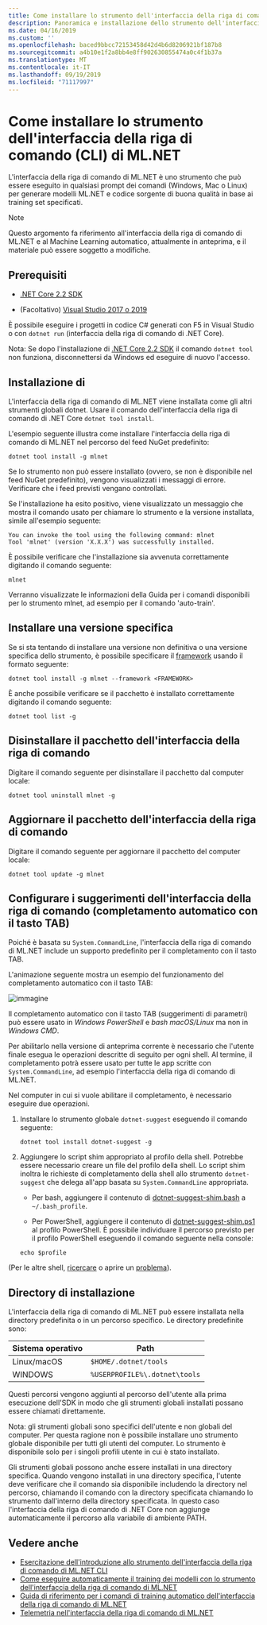 ```yaml
---
title: Come installare lo strumento dell'interfaccia della riga di comando (CLI) di ML.NET
description: Panoramica e installazione dello strumento dell'interfaccia della riga di comando (CLI) di ML.NET.
ms.date: 04/16/2019
ms.custom: ''
ms.openlocfilehash: baced9bbcc72153458d42d4b6d8206921bf187b8
ms.sourcegitcommit: a4b10e1f2a8bb4e8ff902630855474a0c4f1b37a
ms.translationtype: MT
ms.contentlocale: it-IT
ms.lasthandoff: 09/19/2019
ms.locfileid: "71117997"
---
```

# <a name="how-to-install-the-mlnet-command-line-interface-cli-tool"></a>Come installare lo strumento dell'interfaccia della riga di comando (CLI) di ML.NET

L'interfaccia della riga di comando di ML.NET è uno strumento che può essere eseguito in qualsiasi prompt dei comandi (Windows, Mac o Linux) per generare modelli ML.NET e codice sorgente di buona qualità in base ai training set specificati.

> [!NOTE]
> Questo argomento fa riferimento all'interfaccia della riga di comando di ML.NET e al Machine Learning automatico, attualmente in anteprima, e il materiale può essere soggetto a modifiche.

## <a name="pre-requisites"></a>Prerequisiti

- [.NET Core 2.2 SDK](https://dotnet.microsoft.com/download/dotnet-core/2.2)

- (Facoltativo) [Visual Studio 2017 o 2019](https://visualstudio.microsoft.com/vs/)

È possibile eseguire i progetti in codice C# generati con F5 in Visual Studio o con `dotnet run` (interfaccia della riga di comando di .NET Core).

Nota: Se dopo l'installazione di [.NET Core 2.2 SDK](https://dotnet.microsoft.com/download/dotnet-core/2.2) il comando `dotnet tool` non funziona, disconnettersi da Windows ed eseguire di nuovo l'accesso.

## <a name="install"></a>Installazione di

L'interfaccia della riga di comando di ML.NET viene installata come gli altri strumenti globali dotnet. Usare il comando dell'interfaccia della riga di comando di .NET Core `dotnet tool install`. 

L'esempio seguente illustra come installare l'interfaccia della riga di comando di ML.NET nel percorso del feed NuGet predefinito:

```dotnetcli
dotnet tool install -g mlnet
```

Se lo strumento non può essere installato (ovvero, se non è disponibile nel feed NuGet predefinito), vengono visualizzati i messaggi di errore. Verificare che i feed previsti vengano controllati.

Se l'installazione ha esito positivo, viene visualizzato un messaggio che mostra il comando usato per chiamare lo strumento e la versione installata, simile all'esempio seguente:

```console
You can invoke the tool using the following command: mlnet
Tool 'mlnet' (version 'X.X.X') was successfully installed.
```

È possibile verificare che l'installazione sia avvenuta correttamente digitando il comando seguente:

```console
mlnet
```

Verranno visualizzate le informazioni della Guida per i comandi disponibili per lo strumento mlnet, ad esempio per il comando 'auto-train'.

## <a name="install-a-specific-release-version"></a>Installare una versione specifica

Se si sta tentando di installare una versione non definitiva o una versione specifica dello strumento, è possibile specificare il [framework](../../standard/frameworks.md) usando il formato seguente:

```dotnetcli
dotnet tool install -g mlnet --framework <FRAMEWORK>
```

È anche possibile verificare se il pacchetto è installato correttamente digitando il comando seguente:

```dotnetcli
dotnet tool list -g
```

## <a name="uninstall-the-cli-package"></a>Disinstallare il pacchetto dell'interfaccia della riga di comando

Digitare il comando seguente per disinstallare il pacchetto dal computer locale:

```dotnetcli
dotnet tool uninstall mlnet -g
```

## <a name="update-the-cli-package"></a>Aggiornare il pacchetto dell'interfaccia della riga di comando

Digitare il comando seguente per aggiornare il pacchetto del computer locale:

```dotnetcli
dotnet tool update -g mlnet
```

## <a name="set-up-cli-suggestions-tab-based-auto-completion"></a>Configurare i suggerimenti dell'interfaccia della riga di comando (completamento automatico con il tasto TAB)

Poiché è basata su `System.CommandLine`, l'interfaccia della riga di comando di ML.NET include un supporto predefinito per il completamento con il tasto TAB.

L'animazione seguente mostra un esempio del funzionamento del completamento automatico con il tasto TAB:

![immagine](./media/cli-tab-completion.gif)

Il completamento automatico con il tasto TAB (suggerimenti di parametri) può essere usato in *Windows PowerShell* e *bash macOS/Linux* ma non in *Windows CMD*.

Per abilitarlo nella versione di anteprima corrente è necessario che l'utente finale esegua le operazioni descritte di seguito per ogni shell. Al termine, il completamento potrà essere usato per tutte le app scritte con `System.CommandLine`, ad esempio l'interfaccia della riga di comando di ML.NET.

Nel computer in cui si vuole abilitare il completamento, è necessario eseguire due operazioni.

1. Installare lo strumento globale `dotnet-suggest` eseguendo il comando seguente:

    ```dotnetcli
    dotnet tool install dotnet-suggest -g
    ```

2. Aggiungere lo script shim appropriato al profilo della shell. Potrebbe essere necessario creare un file del profilo della shell. Lo script shim inoltra le richieste di completamento della shell allo strumento `dotnet-suggest` che delega all'app basata su `System.CommandLine` appropriata.

    - Per bash, aggiungere il contenuto di [dotnet-suggest-shim.bash](https://github.com/dotnet/System.CommandLine/blob/master/src/System.CommandLine.Suggest/dotnet-suggest-shim.bash) a `~/.bash_profile`.

    - Per PowerShell, aggiungere il contenuto di [dotnet-suggest-shim.ps1](https://github.com/dotnet/System.CommandLine/blob/master/src/System.CommandLine.Suggest/dotnet-suggest-shim.ps1) al profilo PowerShell. È possibile individuare il percorso previsto per il profilo PowerShell eseguendo il comando seguente nella console:

    ```console
    echo $profile
    ``` 

(Per le altre shell, [ricercare](https://github.com/dotnet/System.CommandLine/issues?q=is%3Aissue+is%3Aopen+label%3A%22shell+suggestion%22) o aprire un [problema](https://github.com/dotnet/System.CommandLine/issues)).

## <a name="installation-directory"></a>Directory di installazione

L'interfaccia della riga di comando di ML.NET può essere installata nella directory predefinita o in un percorso specifico. Le directory predefinite sono:

| Sistema operativo          | Path                          |
|-------------|-------------------------------|
| Linux/macOS | `$HOME/.dotnet/tools`         |
| WINDOWS     | `%USERPROFILE%\.dotnet\tools` |

Questi percorsi vengono aggiunti al percorso dell'utente alla prima esecuzione dell'SDK in modo che gli strumenti globali installati possano essere chiamati direttamente.

Nota: gli strumenti globali sono specifici dell'utente e non globali del computer. Per questa ragione non è possibile installare uno strumento globale disponibile per tutti gli utenti del computer. Lo strumento è disponibile solo per i singoli profili utente in cui è stato installato.

Gli strumenti globali possono anche essere installati in una directory specifica. Quando vengono installati in una directory specifica, l'utente deve verificare che il comando sia disponibile includendo la directory nel percorso, chiamando il comando con la directory specificata chiamando lo strumento dall'interno della directory specificata.
In questo caso l'interfaccia della riga di comando di .NET Core non aggiunge automaticamente il percorso alla variabile di ambiente PATH.

## <a name="see-also"></a>Vedere anche

- [Esercitazione dell'introduzione allo strumento dell'interfaccia della riga di comando di ML.NET CLI](../tutorials/mlnet-cli.md)
- [Come eseguire automaticamente il training dei modelli con lo strumento dell'interfaccia della riga di comando di ML.NET](../automate-training-with-cli.md)
- [Guida di riferimento per i comandi di training automatico dell'interfaccia della riga di comando di ML.NET](../reference/ml-net-cli-reference.md) 
- [Telemetria nell'interfaccia della riga di comando di ML.NET](../resources/ml-net-cli-telemetry.md)
